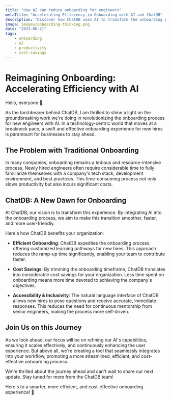 ```yaml
---
title: "How AI can reduce onboarding for engineers"
metaTitle: "Accelerating Efficiency in Onboarding with AI and ChatDB"
description: "Discover how ChatDB uses AI to transform the onboarding process for new engineers, leading to significant cost savings and improved productivity."
image: images/onboarding-thinking.png
date: "2023-06-21"
tags:
    - onboarding
    - ai
    - productivity
    - cost-savings
---
```



# Reimagining Onboarding: Accelerating Efficiency with AI

Hello, everyone 👋,

As the torchbearer behind ChatDB, I am thrilled to shine a light on the groundbreaking work we're doing in revolutionizing the onboarding process for new engineers with AI. In a technology-centric world that moves at a breakneck pace, a swift and effective onboarding experience for new hires is paramount for businesses to stay ahead.

## The Problem with Traditional Onboarding

In many companies, onboarding remains a tedious and resource-intensive process. Newly hired engineers often require considerable time to fully familiarize themselves with a company's tech stack, development environment, and best practices. This time-consuming process not only slows productivity but also incurs significant costs.

## ChatDB: A New Dawn for Onboarding

At ChatDB, our vision is to transform this experience. By integrating AI into the onboarding process, we aim to make this transition smoother, faster, and more user-friendly.

Here's how ChatDB benefits your organization:

- **Efficient Onboarding**: ChatDB expedites the onboarding process, offering customized learning pathways for new hires. This approach reduces the ramp-up time significantly, enabling your team to contribute faster.

- **Cost Savings**: By trimming the onboarding timeframe, ChatDB translates into considerable cost savings for your organization. Less time spent on onboarding means more time devoted to achieving the company's objectives.

- **Accessibility & Inclusivity**: The natural language interface of ChatDB allows new hires to pose questions and receive accurate, immediate responses. This reduces the need for continuous mentorship from senior engineers, making the process more self-driven.

## Join Us on this Journey

As we look ahead, our focus will be on refining our AI's capabilities, ensuring it scales effectively, and continuously enhancing the user experience. But above all, we're creating a tool that seamlessly integrates into your workflow, promoting a more streamlined, efficient, and cost-effective onboarding process.

We're thrilled about the journey ahead and can't wait to share our next update. Stay tuned for more from the ChatDB team!

Here's to a smarter, more efficient, and cost-effective onboarding experience! 🚀
